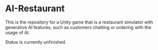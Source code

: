 # AI-Restaurant
This is the repository for a Unity game that is a restaurant simulator with generative AI features, such as customers chatting or ordering with the usage of AI. 

Status is currently unfinished.
